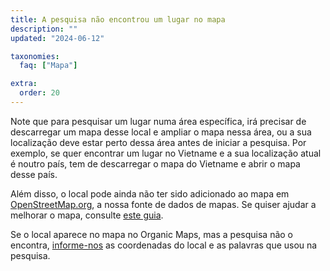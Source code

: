 ```yaml
---
title: A pesquisa não encontrou um lugar no mapa
description: ""
updated: "2024-06-12"

taxonomies:
  faq: ["Mapa"]

extra:
  order: 20
---
```


Note que para pesquisar um lugar numa área específica, irá precisar de descarregar um mapa desse local e ampliar o mapa nessa área, ou a sua localização deve estar perto dessa área antes de iniciar a pesquisa. Por exemplo, se quer encontrar um lugar no Vietname e a sua localização atual é noutro país, tem de descarregar o mapa do Vietname e abrir o mapa desse país.

Além disso, o local pode ainda não ter sido adicionado ao mapa em [OpenStreetMap.org](https://www.openstreetmap.org/), a nossa fonte de dados de mapas. Se quiser ajudar a melhorar o mapa, consulte [este guia](https://wiki.openstreetmap.org/wiki/Pt:Contribuir_com_dados_do_mapa).

Se o local aparece no mapa no Organic Maps, mas a pesquisa não o encontra, [informe-nos](mailto:support@organicmaps.app) as coordenadas do local e as palavras que usou na pesquisa.
